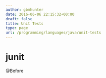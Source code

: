 ```yaml
---
author: gbmhunter
date: 2016-06-06 22:15:32+00:00
draft: false
title: Unit Tests
type: page
url: /programming/languages/java/unit-tests
---
```


# junit

@Before
